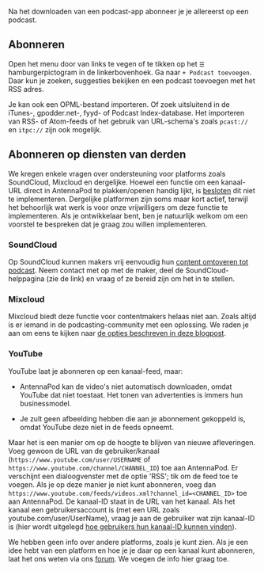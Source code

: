 Na het downloaden van een podcast-app abonneer je je allereerst op een podcast.

## Abonneren

Open het menu door van links te vegen of te tikken op het `☰` hamburgerpictogram in de linkerbovenhoek. Ga naar `+ Podcast toevoegen`. Daar kun je zoeken, suggesties bekijken en een podcast toevoegen met het RSS adres.

Je kan ook een OPML-bestand importeren. Of zoek uitsluitend in de iTunes-, gpodder.net-, fyyd- of Podcast Index-database. Het importeren van RSS- of Atom-feeds of het gebruik van URL-schema's zoals `pcast://` en `itpc://` zijn ook mogelijk.

## Abonneren op diensten van derden

We kregen enkele vragen over ondersteuning voor platforms zoals SoundCloud, Mixcloud en dergelijke. Hoewel een functie om een kanaal-URL direct in AntennaPod te plakken/openen handig lijkt, is [besloten](https://github.com/AntennaPod/AntennaPod/issues/1297) dit niet te implementeren. Dergelijke platformen zijn soms maar kort actief, terwijl het behoorlijk wat werk is voor onze vrijwilligers om deze functie te implementeren. Als je ontwikkelaar bent, ben je natuurlijk welkom om een voorstel te bespreken dat je graag zou willen implementeren.

### SoundCloud

Op SoundCloud kunnen makers vrij eenvoudig hun [content omtoveren tot podcast](https://help.soundcloud.com/hc/en-us/articles/115003451347-Adding-tracks-to-your-RSS-feed). Neem contact met op met de maker, deel de SoundCloud-helppagina (zie de link) en vraag of ze bereid zijn om het in te stellen.

### Mixcloud

Mixcloud biedt deze functie voor contentmakers helaas niet aan. Zoals altijd is er iemand in de podcasting-community met een oplossing. We raden je aan om eens te kijken naar [de opties beschreven in deze blogpost](https://www.openparenthesis.org/2015/01/05/mixcloud-to-rss-with-enclosures).

### YouTube

YouTube laat je abonneren op een kanaal-feed, maar:

- AntennaPod kan de video's niet automatisch downloaden, omdat YouTube dat niet toestaat. Het tonen van advertenties is immers hun businessmodel.

- Je zult geen afbeelding hebben die aan je abonnement gekoppeld is, omdat YouTube deze niet in de feeds opneemt.

Maar het is een manier om op de hoogte te blijven van nieuwe afleveringen. Voeg gewoon de URL van de gebruiker/kanaal (`https://www.youtube.com/user/USERNAME` of `https://www.youtube.com/channel/CHANNEL_ID`) toe aan AntennaPod. Er verschijnt een dialoogvenster met de optie 'RSS'; tik om de feed toe te voegen. Als je op deze manier je niet kunt abonneren, voeg dan `https://www.youtube.com/feeds/videos.xml?channel_id=<CHANNEL_ID>` toe aan AntennaPod. De kanaal-ID staat in de URL van het kanaal. Als het kanaal een gebruikersaccount is (met een URL zoals youtube.com/user/UserName), vraag je aan de gebruiker wat zijn kanaal-ID is (hier wordt uitgelegd [hoe gebruikers hun kanaal-ID kunnen vinden](https://support.google.com/youtube/answer/3250431?hl=nl)).

We hebben geen info over andere platforms, zoals je kunt zien. Als je een idee hebt van een platform en hoe je je daar op een kanaal kunt abonneren, laat het ons weten via ons [forum](https://forum.antennapod.org/). We voegen de info hier graag toe.
